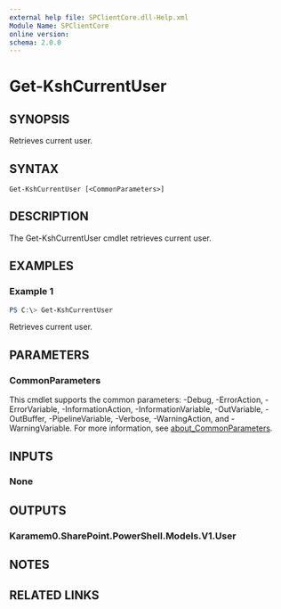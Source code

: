 ```yaml
---
external help file: SPClientCore.dll-Help.xml
Module Name: SPClientCore
online version:
schema: 2.0.0
---
```


# Get-KshCurrentUser

## SYNOPSIS
Retrieves current user.

## SYNTAX

```
Get-KshCurrentUser [<CommonParameters>]
```

## DESCRIPTION
The Get-KshCurrentUser cmdlet retrieves current user.

## EXAMPLES

### Example 1
```powershell
PS C:\> Get-KshCurrentUser
```

Retrieves current user.

## PARAMETERS

### CommonParameters
This cmdlet supports the common parameters: -Debug, -ErrorAction, -ErrorVariable, -InformationAction, -InformationVariable, -OutVariable, -OutBuffer, -PipelineVariable, -Verbose, -WarningAction, and -WarningVariable. For more information, see [about_CommonParameters](http://go.microsoft.com/fwlink/?LinkID=113216).

## INPUTS

### None

## OUTPUTS

### Karamem0.SharePoint.PowerShell.Models.V1.User

## NOTES

## RELATED LINKS
